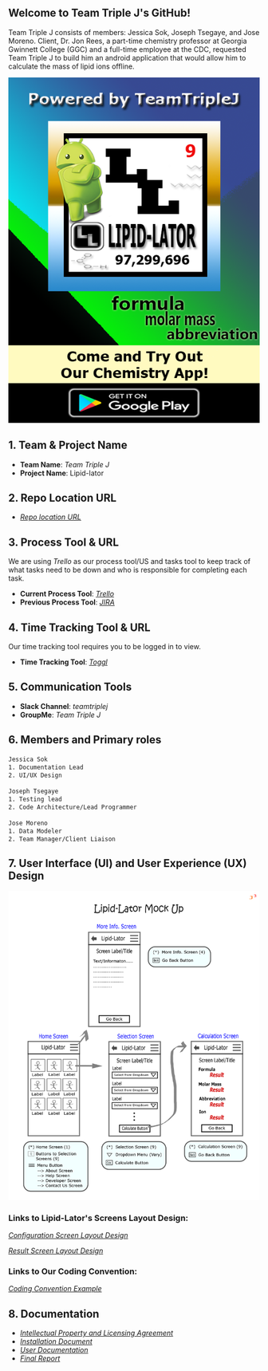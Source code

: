 ## Welcome to Team Triple J's GitHub!


Team Triple J consists of members: Jessica Sok, Joseph Tsegaye, and Jose Moreno. Client, Dr. Jon Rees, a part-time chemistry professor at Georgia Gwinnett College (GGC) and a full-time employee at the CDC, requested Team Triple J to build him an android application that would allow him to calculate the mass of lipid ions offline.

![LipidLatorFlyer](Flyer/LipidLatorFlyer.png)

## 1. Team & Project Name 

- **Team Name**: _Team Triple J_
- **Project Name**: Lipid-lator
  
## 2. Repo Location URL

- _[Repo location URL](https://github.com/soft-eng-practicum/lipid-lator.git)_

## 3. Process Tool & URL

We are using _Trello_ as our process tool/US and tasks tool to keep track of what tasks need to be down and who is responsible for completing each task.

- **Current Process Tool**:  _<a href="https://trello.com/teamtriplej1" target="_blank">Trello</a>_
- **Previous Process Tool**:  _<a href="http://itec-gunay.duckdns.org:8080/projects/TRIP/summary" target="_blank">JIRA</a>_

## 4. Time Tracking Tool & URL

Our time tracking tool requires you to be logged in to view.

- **Time Tracking Tool**: _<a href="https://toggl.com/app/dashboard/team/2299373/period/thisWeek" target="_blank">Toggl</a>_

## 5. Communication Tools
- **Slack Channel**: _teamtriplej_
- **GroupMe**: _Team Triple J_
	 
## 6. Members and Primary roles
    Jessica Sok
    1. Documentation Lead
    2. UI/UX Design
	
	Joseph Tsegaye
	1. Testing lead
	2. Code Architecture/Lead Programmer
    
    Jose Moreno
    1. Data Modeler
    2. Team Manager/Client Liaison
   
## 7. User Interface (UI) and User Experience (UX) Design

![LipidLatorMockUp](MockUp/LipidLatorMockUp_PNG.png)

### Links to Lipid-Lator's Screens Layout Design:
_<a href="https://github.com/soft-eng-practicum/lipid-lator/blob/master/Convention/ConfigurationScreenLayout.jpg" target="_blank">Configuration Screen Layout Design</a>_

_<a href="https://github.com/soft-eng-practicum/lipid-lator/blob/master/Convention/ResultScreenLayout.jpg" target="_blank">Result Screen Layout Design</a>_

### Links to Our Coding Convention:
_<a href="https://github.com/soft-eng-practicum/lipid-lator/blob/master/Convention/NamingConventionExample.PNG" target="_blank">Coding Convention Example</a>_

## 8. Documentation

- _[Intellectual Property and Licensing Agreement](https://github.com/soft-eng-practicum/lipid-lator/blob/master/Doumentation/LipidLatorLicensingAgreement.pdf)_
- _[Installation Document](https://github.com/soft-eng-practicum/lipid-lator/blob/master/Doumentation/LL_InstallationDocument.pdf)_
- _[User Documentation](https://github.com/soft-eng-practicum/lipid-lator/blob/master/Doumentation/LL_UserDocumention.pdf)_
- _[Final Report](https://github.com/soft-eng-practicum/lipid-lator/blob/master/Doumentation/LL_FinalReport.pdf)_

